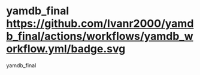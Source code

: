 # yamdb_final https://github.com/Ivanr2000/yamdb_final/actions/workflows/yamdb_workflow.yml/badge.svg
yamdb_final
